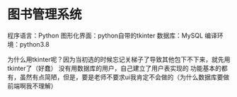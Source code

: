 # 图书管理系统
程序语言：Python
图形化界面：python自带的tkinter
数据库：MySQL
编译环境：python3.8

为什么用tkinter呢？因为当初选的时候忘记关梯子了导致其他包下不下来，就先用tkinter了（好蠢）
没有用数据库的用户，自己建立了用户表实现的
功能基本的都有，虽然有点简陋，但是，要是老师不要求ui我肯定不会做的（为什么数据库要做前端啊我不理解）